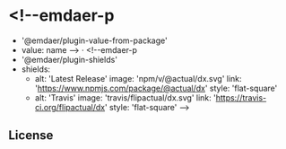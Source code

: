# <!--emdaer-p
  - '@emdaer/plugin-value-from-package'
  - value: name
--> · <!--emdaer-p
  - '@emdaer/plugin-shields'
  - shields:
      - alt: 'Latest Release'
        image: 'npm/v/@actual/dx.svg'
        link: 'https://www.npmjs.com/package/@actual/dx'
        style: 'flat-square'
      - alt: 'Travis'
        image: 'travis/flipactual/dx.svg'
        link: 'https://travis-ci.org/flipactual/dx'
        style: 'flat-square'
-->

<!--emdaer-p
  - '@emdaer/plugin-value-from-package'
  - value: description
-->

<!--emdaer-p
  - '@emdaer/plugin-documentation'
  - sources: 'src/*.js'
-->

## License

<!--emdaer-p
  - '@emdaer/plugin-license-reference'
-->
